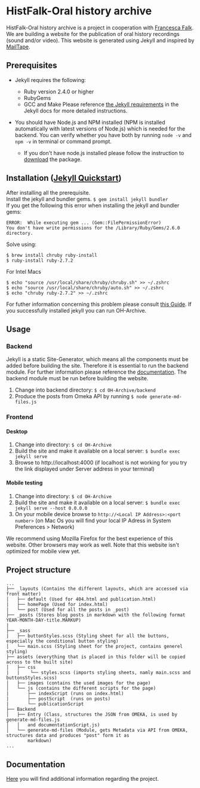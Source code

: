 # HistFalk-Oral history archive
HistFalk-Oral history archive is a project in cooperation with [Francesca Falk](https://www.hist.unibe.ch/ueber_uns/personen/falk_francesca/index_ger.html). 
We are building a website for the publication of oral history recordings (sound and/or video).
This website is generated using Jekyll and inspired by [MailTape](https://www.mailta.pe/).

## Prerequisites 
* Jekyll requires the following:
    * Ruby version 2.4.0 or higher
    * RubyGems
    * GCC and Make
Please reference [the Jekyll requirements](https://jekyllrb.com/docs/installation/#requirements) in the Jekyll docs
for more detailed instructions.

* You should have Node.js and NPM installed (NPM is installed automatically with latest versions of Node.js) which is
 needed for the backend. You can verify whether you have both by running `node -v` and `npm -v` in terminal 
 or command prompt.
    * If you don't have node.js installed please follow the instruction to [download](https://nodejs.org/en/download/)
     the package.

## Installation  ([Jekyll Quickstart](https://jekyllrb.com/docs/))
After installing all the prerequisite. <br>
Install the jekyll and bundler gems. `$ gem install jekyll bundler`
<br> 
If you get the following this error when installing the jekyll and bundler gems:
```    
ERROR:  While executing gem ... (Gem::FilePermissionError) 
You don't have write permissions for the /Library/Ruby/Gems/2.6.0 directory.
```

Solve using:
``` 
$ brew install chruby ruby-install 
$ ruby-install ruby-2.7.2
```
For Intel Macs
```
$ echo "source /usr/local/share/chruby/chruby.sh" >> ~/.zshrc
$ echo "source /usr/local/share/chruby/auto.sh" >> ~/.zshrc
$ echo "chruby ruby-2.7.2" >> ~/.zshrc
```
For futher information concerning this problem  please consult [this Guide](https://www.moncefbelyamani.com/how-to-install-xcode-homebrew-git-rvm-ruby-on-mac/?utm_source=stackoverflow).
If you successfully installed jekyll you can run OH-Archive.

## Usage
### Backend
Jekyll is a static Site-Generator, which means all the components must be added before building the site. Therefore it is
essential to run the backend module. For further information please reference the [documentation](doc/Documentation.md#Backend).
The backend module must be run before building the website.
1. Change into backend directory: `$ cd OH-Archive/backend`
2. Produce the posts from Omeka API by running `$ node generate-md-files.js`
### Frontend
#### Desktop
1. Change into directory: `$ cd OH-Archive`
2. Build the site and make it available on a local server: `$ bundle exec jekyll serve`
3. Browse to http://localhost:4000 (if localhost is not working for you try the link displayed under Server address 
in your terminal)
#### Mobile testing
1. Change into directory: `$ cd OH-Archive`
2. Build the site and make it available on a local server: `$ bundle exec jekyll serve --host 0.0.0.0`
3. On your mobile device browse to `http://<Local IP Address>:<port number>` (on Mac Os you will find your local IP 
Adress in System Preferences > Network)

We recommend using Mozilla Firefox for the best experience of this website. Other browsers may work as well. Note that 
this website isn't optimized for mobile view yet.


## Project structure
```
...
├── _layouts (Contains the different layouts, which are accessed via front matter)
│   ├── default (Used for 404.html and publication.html)
|   ├── homePage (Used for index.html)
|   └── post (Used for all the posts in _post)
├── _posts (Stores blog posts in markdown with the following format YEAR-MONTH-DAY-title.MARKUP)
|
├── _sass
|   ├── buttonStyles.scss (Styling sheet for all the buttons, especially the conditional button styling)
│   └── main.scss (Styling sheet for the project, contains generel styling)
├── assets (everything that is placed in this folder will be copied  across to the built site)
│   ├── css
|   |    └── styles.scss (imports styling sheets, namly main.scss and buttonsStyles.scss)
│   ├── images (contains the used images for the page)
│   └── js (contains the different scripts for the page)
|       ├── indexScript (runs on index.html)
|       ├── postScript  (runs on posts)
|       └── publicationScript
├── Backend
│   ├── Entry (Class, structures the JSON from OMEKA, is used by generate-md-files.js
│   │   and documentationScript.js)
│   └── generate-md-files (Module, gets Metadata via API from OMEKA, structures data and produces "post" form it as 
        markdown)
...

```

## Documentation
[Here](doc) you will find additional information regarding the project.




                                                                                                                                                                                                                                                                                                                                                                                                                                                                                                                                                                                           
                                                                                                                                                                                                                                                                                                                                                                                                                                                                                                                                                                                           
                                                                                                                                                                                                                                                                                                                                                                                                                                                                                                                                                                                           
